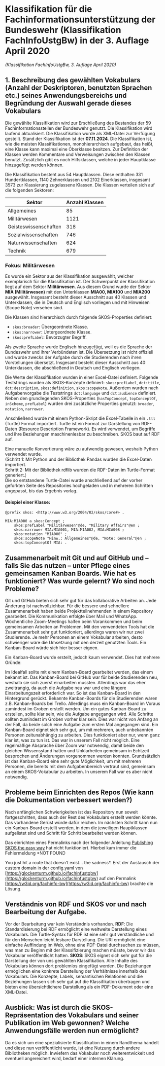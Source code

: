 # Klassifikation für die Fachinformationsunterstützung der Bundeswehr (Klassifikation FachInfoUstgBw) in der 3. Auflage April 2020
*(Klassifikation FachInfoUstgBw, 3. Auflage April 2020)* 

## 1. Beschreibung des gewählten Vokabulars (Anzahl der Deskriptoren, benutzten Sprachen etc.) seines Anwendungsbereichs und Begründung der Auswahl gerade dieses Vokabulars

Die gewählte Klassifikation wird zur Erschließung des Bestandes der 59 Fachinformationsstellen der Bundeswehr genutzt. Die Klassifikation wird laufend aktualisiert. Die Klassifikation wurde als XML-Datei zur Verfügung gestellt. Stand der Klassifikation ist der **07.11.2024**. Die Klassifikation ist, wie die meisten Klassifikationen, monohierarchisch aufgebaut, das heißt, eine Klasse kann maximal eine Oberklasse besitzen. Zur Definition der Klassen werden Kommentare und Verweisungen zwischen den Klassen benutzt. Zusätzlich gibt es noch Hilfsklassen, welche in jeder Hauptklasse hinzugefügt werden können.

Die Klassifikation besteht aus 54 Hauptklassen. Diese enthalten 331 Hundertklassen, 1140 Zehnerklassen und 2102 Einerklassen, insgesamt 3573 zur Klassierung zugelassene Klassen. Die Klassen verteilen sich auf die folgenden Sektoren:

| **Sektor**           | **Anzahl Klassen** | 
|-----------------------|--------------------|
| Allgemeines           | 85                |
| Militärwesen          | 1121              |
| Geisteswissenschaften | 318               |
| Sozialwissenschaften  | 746               |
| Naturwissenschaften   | 624               |
| Technik               | 679               | 


### Fokus: Militärwesen  
Es wurde ein Sektor aus der Klassifikation ausgewählt, welcher exemplarisch für die Klassifikation ist. Der Schwerpunkt der Klassifikation liegt auf dem Sektor **Militärwesen**. Aus diesem Grund wurde der Sektor **MIA (Militärwesen)** mit den Unterklassen **MIA00, MIA100** und **MIA200** ausgewählt. Insgesamt besteht dieser Ausschnitt aus 40 Klassen und Unterklassen, die in Deutsch und Englisch vorliegen und mit Hinweisen (Scope Note) versehen sind. 

Die Klassen sind hierarchisch durch folgende SKOS-Properties definiert:

- `skos:broader`: Übergeordnete Klasse.
- `skos:narrower`: Untergeordnete Klasse.
- `skos:prefLabel`: Bevorzugter Begriff.

Als zweite Sprache wurde Englisch hinzugefügt, weil es die Sprache der Bundeswehr und ihrer Verbündeten ist. Die Übersetzung ist nicht offiziell und wurde zwecks der Aufgabe durch die Studierenden nach ihren Vorstellungen übersetzt. Insgesamt besteht dieser Ausschnitt aus 40 Unterklassen, die abschließend in Deutsch und Englisch vorliegen.

Die Werte der Klassifikation wurden in einer Excel-Datei definiert. Folgende Teststrings wurden als SKOS-Konzepte definiert: `skos:prefLabel`, `dct:title`, `dct:description`, `skos:definition`, `skos:scopeNote`. Außerdem wurden nach Aufgabenvorgabe die Teststrings `dct:language` und `dct:audience` definiert. Neben den grundlegenden SKOS-Properties (`hasTopConcept`, `topConceptOf`, `inScheme`, `prefLabel`) wurden drei zusätzliche Properties genutzt: `broader`, `notation`, `narrower`.

Anschließend wurde mit einem Python-Skript die Excel-Tabelle in ein `.ttl` (Turtle) Format importiert. Turtle ist ein Format zur Darstellung von RDF-Daten (Resource Description Framework). Es wird verwendet, um Begriffe und ihre Beziehungen maschinenlesbar zu beschreiben. SKOS baut auf RDF auf.

Eine manuelle Konvertierung wäre zu aufwendig gewesen, weshalb Python verwendet wurde.  
(Schritt 1: Mit Python und der Bibliothek Pandas wurden die Excel-Daten importiert.  
Schritt 2: Mit der Bibliothek rdflib wurden die RDF-Daten im Turtle-Format generiert.)  
Die so entstandene Turtle-Datei wurde anschließend auf der vorher geforkten Seite des Repositories hochgeladen und in mehreren Schritten angepasst, bis das Ergebnis vorlag.

#### Beispiel einer Klasse:  

```turtle
@prefix skos: <http://www.w3.org/2004/02/skos/core#> .

MIA:MIA000 a skos:Concept ;
    skos:prefLabel "Militärwesen"@de, "Military Affairs"@en ;
    skos:narrower MIA:MIA001, MIA:MIA002, MIA:MIA008 ;
    skos:notation "MIA000" ;
    skos:scopeNote "Hinw.: Allgemeines"@de, "Note: General"@en ;
    skos:topConceptOf MIA: .

```

## Zusammenarbeit mit Git und auf GitHub und – falls Sie das nutzen – unter Pflege eines gemeinsamen Kanban Boards. Wie hat es funktioniert? Was wurde gelernt? Wo sind noch Probleme?

Git und GitHub bieten sich sehr gut für das kollaborative Arbeiten an. Jede Änderung ist nachvollziehbar. Für die bessere und schnellere Zusammenarbeit haben beide Projektteilnehmenden in einem Repository gearbeitet. Die Kommunikation erfolgte über Mail und WhatsApp. Wöchentliche Zoom-Meetings halfen beim Vorankommen und beim gemeinsamen Arbeiten an Problemen. Mit den verwendeten Tools hat die Zusammenarbeit sehr gut funktioniert, allerdings waren wir nur zwei Studierende. Je mehr Personen an einem Vokabular arbeiten, desto schwieriger wäre die Umsetzung mit den derzeit genutzten Tools. Ein Kanban-Board würde sich hier besser eignen.

Ein Kanban-Board wurde erstellt, jedoch kaum verwendet. Dies hat mehrere Gründe:

Im Idealfall sollte mit einem Kanban-Board gearbeitet werden, das einem bekannt ist. Das Kanban-Board bei GitHub war für beide Studierenden neu, weshalb sie sich zuerst einarbeiten mussten. Allerdings war das eher zweitrangig, da auch die Aufgabe neu war und eine längere Einarbeitungszeit erforderlich war. So ist das Kanban-Board in den Hintergrund gerückt. Bekannte Kanban-Boards für die Studierenden wären z.B. Kanban-Boards bei Trello. Allerdings muss ein Kanban-Board im Voraus zumindest im Groben erstellt werden.
Um ein gutes Kanban-Board zu erstellen, sollte klar sein, wie die Aufgabe angegangen wird. Alle Schritte sollten zumindest im Groben vorher klar sein. Dies war nicht von Anfang an der Fall, da beide solch eine Aufgabe zum ersten Mal angegangen sind.
Ein Kanban-Board eignet sich sehr gut, um mit mehreren, auch unbekannten Personen zeitunabhängig zu arbeiten. Dies funktioniert aber nur, wenn ganz klar ist, was zu tun ist. Das war in unserem Fall nicht möglich. Eine regelmäßige Absprache über Zoom war notwendig, damit beide den gleichen Wissensstand hatten und Unklarheiten gemeinsam in Echtzeit besprochen und Änderungen vorgenommen werden konnten.
Grundsätzlich ist das Kanban-Board eine sehr gute Möglichkeit, um mit mehreren Personen, die bereits mit dem Aufgabenbereich vertraut sind, gemeinsam an einem SKOS-Vokabular zu arbeiten. In unserem Fall war es aber nicht notwendig. 

## Probleme beim Einrichten des Repos (Wie kann die Dokumentation verbessert werden?)

Nach anfänglichen Schwierigkeiten ist das Repository nun soweit fortgeschritten, dass auch der Rest des Vokabulars erstellt werden könnte. Das vorhandene Gerüst würde dafür reichen. Im nächsten Schritt kann nun ein Kanban-Board erstellt werden, in dem die jeweiligen Hauptklassen aufgelistet sind und Schritt für Schritt bearbeitet werden können.

Das einrichten eines Permalinks nach der folgender Anleitung  [Publishing SKOS the easy way](https://blog.skohub.io/2024-03-21-skohub-pages/) hat nicht funktioniert. Hierbei kam immer die Fehlermeldung *NOT FOUND

You just hit a route that doesn't exist... the sadness*. Erst der Austausch der custom domain in der config.yaml von [https://glockenturm.github.io/fachinfustgbw](https://glockenturm.github.io/fachinfustgbw) auf den Permalink [https://w3id.org/fachinfo-bw](https://w3id.org/fachinfo-bw) brachte die Lösung. 

## Verständnis von RDF und SKOS vor und nach Bearbeitung der Aufgabe.

Vor der Bearbeitung war kein Verständnis vorhanden. 
**RDF**: Die Standardisierung bei RDF ermöglicht eine weltweite Darstellung eines Vokabulars. Die Turtle-Syntax für RDF ist eine sehr gut verständliche und für den Menschen leicht lesbare Darstellung. Die URI ermöglicht eine einfache Auffindung im Web, ohne eine PDF-Datei durchsuchen zu müssen, was man zu Beginn mit der Klassifizierung machen müsste, bevor wir das Vokabular veröffentlicht hatten.
**SKOS**: SKOS eignet sich sehr gut für die Darstellung der von uns gewählten Klassifikation. Alle Inhalte des Vokabulars können dort problemlos eingefügt werden. Die Beziehungen ermöglichen eine konkrete Darstellung der Verhältnisse innerhalb des Vokabulars. Die Konzepte, Labels, semantischen Relationen und die Beziehungen lassen sich sehr gut auf die Klassifikation übertragen und bieten eine übersichtlichere Darstellung als ein PDF-Dokument oder eine XML-Datei.

## Ausblick: Was ist durch die SKOS-Repräsentation des Vokabulars und seiner Publikation im Web gewonnen? Welche Anwendungsfälle werden nun ermöglicht?

Da es sich um eine spezialisierte Klassifikation in einem Randthema handelt und diese nun veröffentlicht wurde, ist eine Nutzung durch andere Bibliotheken möglich. Inwiefern das Vokabular noch weiterentwickelt und eventuell angereichert wird, bedarf einer internen Klärung.
